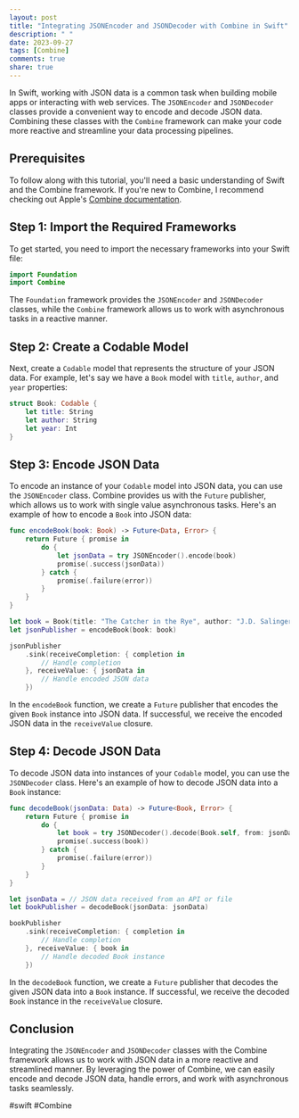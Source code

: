 ```yaml
---
layout: post
title: "Integrating JSONEncoder and JSONDecoder with Combine in Swift"
description: " "
date: 2023-09-27
tags: [Combine]
comments: true
share: true
---
```


In Swift, working with JSON data is a common task when building mobile apps or interacting with web services. The `JSONEncoder` and `JSONDecoder` classes provide a convenient way to encode and decode JSON data. Combining these classes with the `Combine` framework can make your code more reactive and streamline your data processing pipelines.

## Prerequisites

To follow along with this tutorial, you'll need a basic understanding of Swift and the Combine framework. If you're new to Combine, I recommend checking out Apple's [Combine documentation](https://developer.apple.com/documentation/combine).

## Step 1: Import the Required Frameworks

To get started, you need to import the necessary frameworks into your Swift file:

```swift
import Foundation
import Combine
```

The `Foundation` framework provides the `JSONEncoder` and `JSONDecoder` classes, while the `Combine` framework allows us to work with asynchronous tasks in a reactive manner.

## Step 2: Create a Codable Model

Next, create a `Codable` model that represents the structure of your JSON data. For example, let's say we have a `Book` model with `title`, `author`, and `year` properties:

```swift
struct Book: Codable {
    let title: String
    let author: String
    let year: Int
}
```

## Step 3: Encode JSON Data

To encode an instance of your `Codable` model into JSON data, you can use the `JSONEncoder` class. Combine provides us with the `Future` publisher, which allows us to work with single value asynchronous tasks. Here's an example of how to encode a `Book` into JSON data:

```swift
func encodeBook(book: Book) -> Future<Data, Error> {
    return Future { promise in
        do {
            let jsonData = try JSONEncoder().encode(book)
            promise(.success(jsonData))
        } catch {
            promise(.failure(error))
        }
    }
}

let book = Book(title: "The Catcher in the Rye", author: "J.D. Salinger", year: 1951)
let jsonPublisher = encodeBook(book: book)

jsonPublisher
    .sink(receiveCompletion: { completion in
        // Handle completion
    }, receiveValue: { jsonData in
        // Handle encoded JSON data
    })
```

In the `encodeBook` function, we create a `Future` publisher that encodes the given `Book` instance into JSON data. If successful, we receive the encoded JSON data in the `receiveValue` closure.

## Step 4: Decode JSON Data

To decode JSON data into instances of your `Codable` model, you can use the `JSONDecoder` class. Here's an example of how to decode JSON data into a `Book` instance:

```swift
func decodeBook(jsonData: Data) -> Future<Book, Error> {
    return Future { promise in
        do {
            let book = try JSONDecoder().decode(Book.self, from: jsonData)
            promise(.success(book))
        } catch {
            promise(.failure(error))
        }
    }
}

let jsonData = // JSON data received from an API or file
let bookPublisher = decodeBook(jsonData: jsonData)

bookPublisher
    .sink(receiveCompletion: { completion in
        // Handle completion
    }, receiveValue: { book in
        // Handle decoded Book instance
    })
```

In the `decodeBook` function, we create a `Future` publisher that decodes the given JSON data into a `Book` instance. If successful, we receive the decoded `Book` instance in the `receiveValue` closure.

## Conclusion

Integrating the `JSONEncoder` and `JSONDecoder` classes with the Combine framework allows us to work with JSON data in a more reactive and streamlined manner. By leveraging the power of Combine, we can easily encode and decode JSON data, handle errors, and work with asynchronous tasks seamlessly.

#swift #Combine